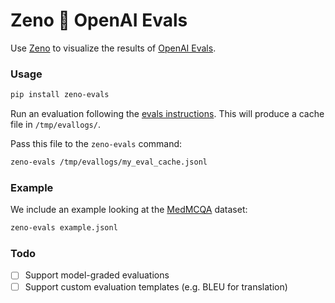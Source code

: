 # Zeno 🤝 OpenAI Evals

Use [Zeno](https://github.com/zeno-ml/zeno) to visualize the results of [OpenAI Evals](https://github.com/openai/evals/blob/main/docs/eval-templates.md).

### Usage

```bash
pip install zeno-evals
```

Run an evaluation following the [evals instructions](https://github.com/openai/evals/blob/main/docs/run-evals.md). This will produce a cache file in `/tmp/evallogs/`.

Pass this file to the `zeno-evals` command:

```bash
zeno-evals /tmp/evallogs/my_eval_cache.jsonl
```

### Example

We include an example looking at the [MedMCQA](https://github.com/openai/evals/pull/141) dataset:

```bash
zeno-evals example.jsonl
```

### Todo

- [ ] Support model-graded evaluations
- [ ] Support custom evaluation templates (e.g. BLEU for translation)
